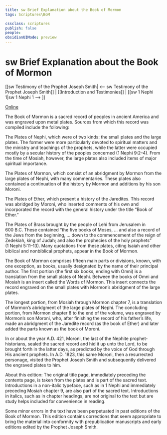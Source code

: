 ```yaml
---
title: sw Brief Explanation about the Book of Mormon
tags: Scriptures\BoM

cssclass: scriptures
publish: false
people:
obsidianUIMode: preview
---
```


# sw Brief Explanation about the Book of Mormon
[[sw Testimony of the Prophet Joseph Smith| <-- sw Testimony of the Prophet Joseph Smith]] | [[Introduction and Testimonies]] | [[sw 1 Nephi 1|sw 1 Nephi 1 --> ]]

[Online](https://www.churchofjesuschrist.org/study/scriptures/bofm/explanation?lang=eng)

The Book of Mormon is a sacred record of peoples in ancient America and was engraved upon metal plates. Sources from which this record was compiled include the following:

The Plates of Nephi, which were of two kinds: the small plates and the large plates. The former were more particularly devoted to spiritual matters and the ministry and teachings of the prophets, while the latter were occupied mostly by a secular history of the peoples concerned (1 Nephi 9:2–4). From the time of Mosiah, however, the large plates also included items of major spiritual importance.

The Plates of Mormon, which consist of an abridgment by Mormon from the large plates of Nephi, with many commentaries. These plates also contained a continuation of the history by Mormon and additions by his son Moroni.

The Plates of Ether, which present a history of the Jaredites. This record was abridged by Moroni, who inserted comments of his own and incorporated the record with the general history under the title “Book of Ether.”

The Plates of Brass brought by the people of Lehi from Jerusalem in 600 B.C. These contained “the five books of Moses, … and also a record of the Jews from the beginning, … down to the commencement of the reign of Zedekiah, king of Judah; and also the prophecies of the holy prophets” (1 Nephi 5:11–13). Many quotations from these plates, citing Isaiah and other biblical and nonbiblical prophets, appear in the Book of Mormon.

The Book of Mormon comprises fifteen main parts or divisions, known, with one exception, as books, usually designated by the name of their principal author. The first portion (the first six books, ending with Omni) is a translation from the small plates of Nephi. Between the books of Omni and Mosiah is an insert called the Words of Mormon. This insert connects the record engraved on the small plates with Mormon’s abridgment of the large plates.

The longest portion, from Mosiah through Mormon chapter 7, is a translation of Mormon’s abridgment of the large plates of Nephi. The concluding portion, from Mormon chapter 8 to the end of the volume, was engraved by Mormon’s son Moroni, who, after finishing the record of his father’s life, made an abridgment of the Jaredite record (as the book of Ether) and later added the parts known as the book of Moroni.

In or about the year A.D. 421, Moroni, the last of the Nephite prophet-historians, sealed the sacred record and hid it up unto the Lord, to be brought forth in the latter days, as predicted by the voice of God through His ancient prophets. In A.D. 1823, this same Moroni, then a resurrected personage, visited the Prophet Joseph Smith and subsequently delivered the engraved plates to him.

About this edition: The original title page, immediately preceding the contents page, is taken from the plates and is part of the sacred text. Introductions in a non-italic typeface, such as in 1 Nephi and immediately preceding Mosiah chapter 9, are also part of the sacred text. Introductions in italics, such as in chapter headings, are not original to the text but are study helps included for convenience in reading.

Some minor errors in the text have been perpetuated in past editions of the Book of Mormon. This edition contains corrections that seem appropriate to bring the material into conformity with prepublication manuscripts and early editions edited by the Prophet Joseph Smith.

